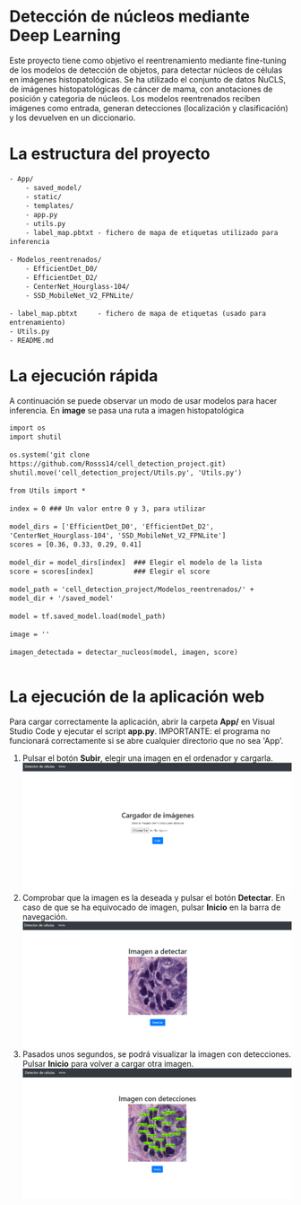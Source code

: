# Detección de núcleos mediante Deep Learning

Este proyecto tiene como objetivo el reentrenamiento mediante fine-tuning de los modelos de detección de objetos, para detectar núcleos de 
células en imágenes histopatológicas.
Se ha utilizado el conjunto de datos NuCLS, de imágenes histopatológicas de cáncer de mama, con anotaciones de posición y categoria de núcleos.
Los modelos reentrenados reciben imágenes como entrada, generan detecciones (localización y clasificación) y los devuelven en un diccionario.

# La estructura del proyecto
    - App/
        - saved_model/
        - static/ 
        - templates/
        - app.py
        - utils.py
        - label_map.pbtxt - fichero de mapa de etiquetas utilizado para inferencia
    
    - Modelos_reentrenados/
        - EfficientDet_D0/
        - EfficientDet_D2/
        - CenterNet_Hourglass-104/
        - SSD_MobileNet_V2_FPNLite/
    
    - label_map.pbtxt     - fichero de mapa de etiquetas (usado para entrenamiento)
    - Utils.py
    - README.md

# La ejecución rápida
A continuación se puede observar un modo de usar modelos para hacer inferencia.
En **image** se pasa una ruta a imagen histopatológica
``` 
import os
import shutil

os.system('git clone https://github.com/Rosss14/cell_detection_project.git)
shutil.move('cell_detection_project/Utils.py', 'Utils.py')

from Utils import *

index = 0 ### Un valor entre 0 y 3, para utilizar 

model_dirs = ['EfficientDet_D0', 'EfficientDet_D2', 'CenterNet_Hourglass-104', 'SSD_MobileNet_V2_FPNLite']
scores = [0.36, 0.33, 0.29, 0.41]

model_dir = model_dirs[index]  ### Elegir el modelo de la lista 
score = scores[index]          ### Elegir el score

model_path = 'cell_detection_project/Modelos_reentrenados/' + model_dir + '/saved_model'

model = tf.saved_model.load(model_path)

image = ''

imagen_detectada = detectar_nucleos(model, imagen, score)


```

# La ejecución de la aplicación web
Para cargar correctamente la aplicación, abrir la carpeta **App/** en Visual Studio Code y ejecutar el script **app.py**.
IMPORTANTE: el programa no funcionará correctamente si se abre cualquier directorio que no sea 'App'.

1. Pulsar el botón **Subir**, elegir una imagen en el ordenador y cargarla.
![La pagina de inicio](images/upload.png)
2. Comprobar que la imagen es la deseada y pulsar el botón **Detectar**. En caso de que se ha equivocado de imagen, pulsar 
**Inicio** en la barra de navegación.
![La pagina de inicio](images/inicio.png)
3. Pasados unos segundos, se podrá visualizar la imagen con detecciones. Pulsar **Inicio** para volver a cargar otra imagen.
![La pagina de inicio](images/detection.png)